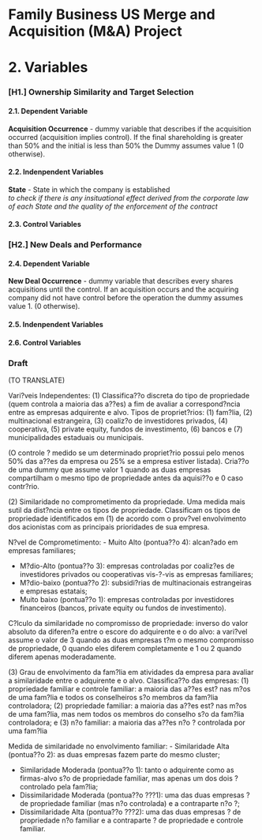 # Family Business US Merge and Acquisition (M&A) Project

# 2. Variables  
### [**H1.**] Ownership Similarity and Target Selection  
  
#### **2.1. Dependent Variable**  
**Acquisition Occurrence** - dummy variable that describes if the acquisition occurred (acquisition implies control). If the final shareholding is greater than 50% and the initial is less than 50% the Dummy assumes value 1 (0 otherwise).  
  
#### **2.2. Indenpendent Variables**  
**State** - State in which the company is established  
*to check if there is any insituational effect derived from the corporate law of each State and the quality of the enforcement of the contract*  

#### **2.3. Control Variables**  
  
  
### [**H2.**] New Deals and Performance
#### **2.4. Dependent Variable**
**New Deal Occurrence** - dummy variable that describes every shares acquisitions until the control.  If an acquisition occurs and the acquiring company did not have control before the operation the dummy assumes value 1. (0 otherwise).  
  
#### **2.5. Indenpendent Variables**
#### **2.6. Control Variables**
  
  
  
  
### Draft
(TO TRANSLATE)

Vari?veis Independentes:
       (1)   Classifica??o discreta do tipo de propriedade (quem controla a maioria das a??es) 
 a fim de avaliar a correspond?ncia entre as empresas adquirente e alvo. Tipos de propriet?rios: 
       (1) fam?lia, 
 (2) multinacional estrangeira, 
 (3) coaliz?o de investidores privados, 
 (4) cooperativa, 
 (5) private equity, fundos de investimento, 
 (6) bancos e 
 (7) municipalidades estaduais ou municipais.
 
 (O controle ? medido se um determinado propriet?rio possui pelo menos 50% das a??es da empresa ou 
       25% se a empresa estiver listada).
 Cria??o de uma dummy que assume valor 1 quando as duas empresas compartilham o mesmo tipo de propriedade 
 antes da aquisi??o e 0 caso contr?rio.
 
 (2)	Similaridade no comprometimento da propriedade. Uma medida mais sutil da dist?ncia entre os tipos de 
 propriedade.
 Classificam os tipos de propriedade identificados em (1) de acordo com o prov?vel envolvimento dos 
 acionistas com as principais prioridades de sua empresa.
 
 N?vel de Comprometimento: 
       - Muito Alto (pontua??o 4): alcan?ado em empresas familiares;
 - M?dio-Alto (pontua??o 3): empresas controladas por coaliz?es de investidores privados ou cooperativas vis-?-vis as empresas familiares;
 - M?dio-baixo (pontua??o 2): subsidi?rias de multinacionais estrangeiras e empresas estatais;
 - Muito baixo (pontua??o 1): empresas controladas por investidores financeiros (bancos, private equity ou fundos de investimento).
 
 C?lculo da similaridade no compromisso de propriedade: 
       inverso do valor absoluto da diferen?a entre o escore do adquirente e o do alvo: 
       a vari?vel assume o valor de 
 3 quando as duas empresas t?m o mesmo compromisso de propriedade, 
 0 quando eles diferem completamente e 1 ou 2 quando diferem apenas moderadamente.
 
 (3)	Grau de envolvimento da fam?lia em atividades da empresa para avaliar a similaridade entre o 
 adquirente e o alvo.
 Classifica??o das empresas: 
       (1) propriedade familiar e controle familiar: a maioria das a??es est? nas m?os de uma 
 fam?lia e todos os conselheiros s?o membros da fam?lia controladora; 
 (2) propriedade familiar: a maioria das a??es est? nas m?os de uma fam?lia, 
 mas nem todos os membros do conselho s?o da fam?lia controladora; e 
 (3) n?o familiar: a maioria das a??es n?o ? controlada por uma fam?lia
 
 Medida de similaridade no envolvimento familiar: 
       - Similaridade Alta (pontua??o 2): as duas empresas fazem parte do mesmo cluster;
 - Similaridade Moderada (pontua??o 1): tanto o adquirente como as firmas-alvo s?o de propriedade familiar, mas apenas um dos dois ? controlado pela fam?lia;
 - Dissimilaridade Moderada (pontua??o ???1): uma das duas empresas ? de propriedade familiar (mas n?o controlada) e a contraparte n?o ?;
 - Dissimilaridade Alta (pontua??o ???2): uma das duas empresas ? de propriedade n?o familiar e a contraparte ? de propriedade e controle familiar.
